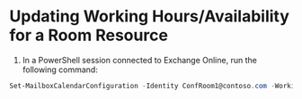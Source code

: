 # Updating Working Hours/Availability for a Room Resource

1. In a PowerShell session connected to Exchange Online, run the following command:

```powershell
Set-MailboxCalendarConfiguration -Identity ConfRoom1@contoso.com -WorkingHoursTimeZone "Eastern Standard Time"
```
